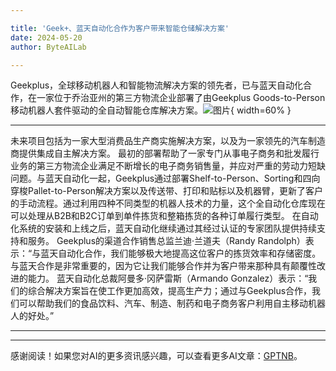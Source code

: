 ```yaml
---

title: 'Geek+、蓝天自动化合作为客户带来智能仓储解决方案'
date: 2024-05-20
author: ByteAILab

---
```


Geekplus，全球移动机器人和智能物流解决方案的领先者，已与蓝天自动化合作，在一家位于乔治亚州的第三方物流企业部署了由Geekplus Goods-to-Person移动机器人套件驱动的全自动智能仓库解决方案。![图片](https://ai-techpark.com/wp-content/uploads/2024/05/Geek-960x540.jpg){ width=60% }

---

未来项目包括为一家大型消费品生产商实施解决方案，以及为一家领先的汽车制造商提供集成自主解决方案。
最初的部署帮助了一家专门从事电子商务和批发履行业务的第三方物流企业满足不断增长的电子商务销售量，并应对严重的劳动力短缺问题。与蓝天自动化一起，Geekplus通过部署Shelf-to-Person、Sorting和四向穿梭Pallet-to-Person解决方案以及传送带、打印和贴标以及机器臂，更新了客户的手动流程。通过利用四种不同类型的机器人技术的力量，这个全自动化仓库现在可以处理从B2B和B2C订单到单件拣货和整箱拣货的各种订单履行类型。
在自动化系统的安装和上线之后，蓝天自动化继续通过其经过认证的专家团队提供持续支持和服务。
Geekplus的渠道合作销售总监兰迪·兰道夫（Randy Randolph）表示：“与蓝天自动化合作，我们能够极大地提高这位客户的拣货效率和存储密度。与蓝天合作是非常重要的，因为它让我们能够合作并为客户带来那种具有颠覆性改进的能力。
蓝天自动化总裁阿曼多·冈萨雷斯（Armando Gonzalez）表示：“我们的综合解决方案旨在使工作更加高效，提高生产力；通过与Geekplus合作，我们可以帮助我们的食品饮料、汽车、制造、制药和电子商务客户利用自主移动机器人的好处。”

---
---
感谢阅读！如果您对AI的更多资讯感兴趣，可以查看更多AI文章：[GPTNB](https://gptnb.com)。